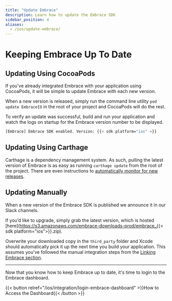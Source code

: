```yaml
---
title: "Update Embrace"
description: Learn how to update the Embrace SDK
sidebar_position: 4
aliases:
  - /ios/update-embrace/
---
```


# Keeping Embrace Up To Date

## Updating Using CocoaPods

If you've already integrated Embrace with your application using CocoaPods, it will be simple to update Embrace with each new version.

When a new version is released, simply run the command line utility `pod update EmbraceIO` in the root of your project and CocoaPods will do the rest.

To verify an update was successful, build and run your application and watch the logs on startup for the Embrace version number to be displayed.

```sh
[Embrace] Embrace SDK enabled. Version: {{< sdk platform="ios" >}}
```

## Updating Using Carthage

Carthage is a dependency management system. As such, pulling the latest version of Embrace is as easy as running `carthage update` from the root of the project.
There are even instructions to [automatically monitor for new releases](https://github.com/Carthage/Carthage#optionally-add-build-phase-to-warn-about-outdated-dependencies). 

## Updating Manually 

When a new version of the Embrace SDK is published we announce it in our Slack channels. 

If you’d like to upgrade, simply grab the latest version, which is hosted [here](https://s3.amazonaws.com/embrace-downloads-prod/embrace_{{< sdk platform="ios">}}.zip).

Overwrite your downloaded copy in the `third_party` folder and Xcode should automatically pick it up the next time you build your application. This assumes you've followed the manual integration steps from the [Linking Embrace section](/ios/integration/linking-embrace#manual).

---

Now that you know how to keep Embrace up to date, it's time to login to the
Embrace dashboard.

{{< button relref="/ios/integration/login-embrace-dashboard" >}}How to Access the Dashboard{{< /button >}}
